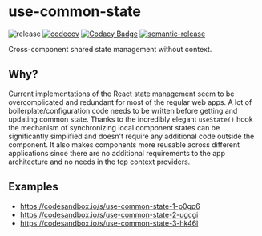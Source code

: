 # use-common-state

![release](https://github.com/borovin/use-common-state/workflows/release/badge.svg)
[![codecov](https://codecov.io/gh/borovin/use-common-state/branch/master/graph/badge.svg)](https://codecov.io/gh/borovin/use-common-state)
[![Codacy Badge](https://api.codacy.com/project/badge/Grade/81b8beba838242558dfea2ba8f0276a1)](https://www.codacy.com/manual/borovin/use-global-state?utm_source=github.com&amp;utm_medium=referral&amp;utm_content=borovin/use-global-state&amp;utm_campaign=Badge_Grade)
[![semantic-release](https://img.shields.io/badge/%20%20%F0%9F%93%A6%F0%9F%9A%80-semantic--release-e10079.svg)](https://github.com/semantic-release/semantic-release)

Cross-component shared state management without context.

## Why?
Current implementations of the React state management seem to be overcomplicated and redundant for most of the regular web apps. A lot of boilerplate/configuration code needs to be written before getting and updating common state. Thanks to the incredibly elegant `useState()` hook the mechanism of synchronizing local component states can be significantly simplified and doesn't require any additional code outside the component. It also makes components more reusable across different applications since there are no additional requirements to the app architecture and no needs in the top context providers.

## Examples
* https://codesandbox.io/s/use-common-state-1-p0gp6
* https://codesandbox.io/s/use-common-state-2-ugcgi
* https://codesandbox.io/s/use-common-state-3-hk46l
